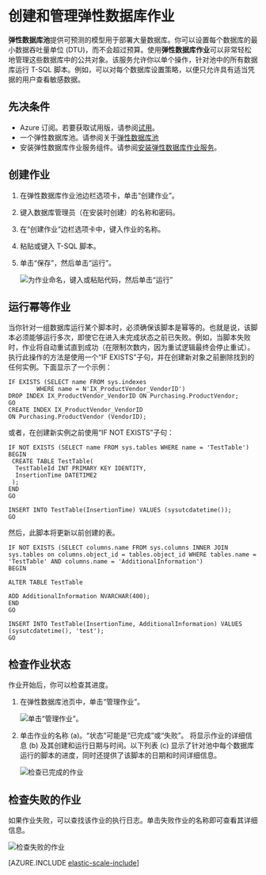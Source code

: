 <properties
	pageTitle="创建和管理弹性数据库作业"
	description="演练如何创建和管理弹性数据库作业。"
	services="sql-database"
	documentationCenter=""
	manager="jhubbard"
	authors="sidneyh"
	editor=""/>

<tags ms.service="sql-database" ms.date="04/29/2015" wacn.date="06/23/2015"/>

# 创建和管理弹性数据库作业

**弹性数据库池**提供可预测的模型用于部署大量数据库。你可以设置每个数据库的最小数据吞吐量单位 (DTU)，而不会超过预算。使用**弹性数据库作业**可以非常轻松地管理这些数据库中的公共对象。该服务允许你以单个操作，针对池中的所有数据库运行 T-SQL 脚本。例如，可以对每个数据库设置策略，以便只允许具有适当凭据的用户查看敏感数据。

## 先决条件

* Azure 订阅。若要获取试用版，请参阅[试用](/pricing/1rmb-trial)。
* 一个弹性数据库池。请参阅关于[弹性数据库池](sql-database-elastic-pool)
* 安装弹性数据库作业服务组件。请参阅[安装弹性数据库作业服务](vsql-database-elastic-jobs-service-installation)。

## 创建作业

1. 在弹性数据库作业池边栏选项卡，单击“创建作业”。
2. 键入数据库管理员（在安装时创建）的名称和密码。
2. 在“创建作业”边栏选项卡中，键入作业的名称。
3. 粘贴或键入 T-SQL 脚本。
4. 单击“保存”，然后单击“运行”。

	![为作业命名，键入或粘贴代码，然后单击“运行”][1]

## 运行幂等作业

当你针对一组数据库运行某个脚本时，必须确保该脚本是幂等的。也就是说，该脚本必须能够运行多次，即使它在进入未完成状态之前已失败。例如，当脚本失败时，作业将自动重试直到成功（在限制次数内，因为重试逻辑最终会停止重试）。执行此操作的方法是使用一个“IF EXISTS”子句，并在创建新对象之前删除找到的任何实例。下面显示了一个示例：

	IF EXISTS (SELECT name FROM sys.indexes
            WHERE name = N'IX_ProductVendor_VendorID')
    DROP INDEX IX_ProductVendor_VendorID ON Purchasing.ProductVendor;
	GO
	CREATE INDEX IX_ProductVendor_VendorID
    ON Purchasing.ProductVendor (VendorID);

或者，在创建新实例之前使用“IF NOT EXISTS”子句：

	IF NOT EXISTS (SELECT name FROM sys.tables WHERE name = 'TestTable')
	BEGIN
	 CREATE TABLE TestTable(
	  TestTableId INT PRIMARY KEY IDENTITY,
	  InsertionTime DATETIME2
	 );
	END
	GO

	INSERT INTO TestTable(InsertionTime) VALUES (sysutcdatetime());
	GO

然后，此脚本将更新以前创建的表。

	IF NOT EXISTS (SELECT columns.name FROM sys.columns INNER JOIN sys.tables on columns.object_id = tables.object_id WHERE tables.name = 'TestTable' AND columns.name = 'AdditionalInformation')
	BEGIN

	ALTER TABLE TestTable

	ADD AdditionalInformation NVARCHAR(400);
	END
	GO

	INSERT INTO TestTable(InsertionTime, AdditionalInformation) VALUES (sysutcdatetime(), 'test');
	GO


## 检查作业状态

作业开始后，你可以检查其进度。

1. 在弹性数据库池页中，单击“管理作业”。

	![单击“管理作业”。][2]

2. 单击作业的名称 (a)。“状态”可能是“已完成”或“失败”。 将显示作业的详细信息 (b) 及其创建和运行日期与时间。以下列表 (c) 显示了针对池中每个数据库运行的脚本的进度，同时还提供了该脚本的日期和时间详细信息。

	![检查已完成的作业][3]


## 检查失败的作业

如果作业失败，可以查找该作业的执行日志。单击失败作业的名称即可查看其详细信息。

![检查失败的作业][4]


[AZURE.INCLUDE [elastic-scale-include](../includes/elastic-scale-include.md)]

<!--Image references-->

[1]: ./media/sql-database-elastic-jobs-create-and-manage/screen-1.png
[2]: ./media/sql-database-elastic-jobs-create-and-manage/click-manage-jobs.png
[3]: ./media/sql-database-elastic-jobs-create-and-manage/running-jobs.png
[4]: ./media/sql-database-elastic-jobs-create-and-manage/failed.png
[5]: ./media/sql-database-elastic-jobs-create-and-manage/provide-creds.png

<!---HONumber=61-->